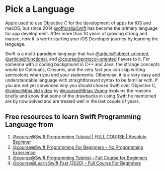 # Pick a Language

Apple used to use Objective C for the development of apps for iOS and macOS, but since 2014 [@official@Swift](https://www.swift.org/documentation/) has become the primary language for app development. After more than 10 years of growing strong and mature, now it is worth starting your iOS Developer journey by learning the language.

Swift is a multi-paradigm language that has [@article@object-oriented](https://www.geeksforgeeks.org/introduction-of-object-oriented-programming/), [@article@functional](https://www.geeksforgeeks.org/functional-programming-paradigm/), and [@course@protocol-oriented](https://www.kodeco.com/6742901-protocol-oriented-programming-tutorial-in-swift-5-1-getting-started) flavors to it. For someone with a coding background in C++ and Java, the strange concepts would be Optionals, Closures, and the very fact you can skip writing semicolons when you end your statements. Otherwise, it is a very easy and understandable language with straightforward syntax to be familiar with. If you are not yet convinced why you should choose Swift over Objective C, [@video@this old video](https://www.youtube.com/watch?v=h3CKQajX99M) by [@course@Brian Voong](https://www.letsbuildthatapp.com) explains the reasons briefly and know that some of the drawbacks in using Swift he mentioned are by now solved and are treated well in the last couple of years.

## Free resources to learn Swift Programming Language from

1. [@course@Swift Programming Tutorial | FULL COURSE | Absolute Beginner](https://www.youtube.com/watch?v=CwA1VWP0Ldw)
2. [@course@Swift Programming For Beginners - No Programming Experience](https://www.udemy.com/course/swift-programming-for-beginners-no-experience/?utm_source=adwords&utm_medium=udemyads&utm_campaign=Search_DSA_GammaCatchall_NonP_la.EN_cc.ROW-English&campaigntype=Search&portfolio=ROW-English&language=EN&product=Course&test=&audience=DSA&topic=&priority=Gamma&utm_content=deal4584&utm_term=_._ag_169801645584_._ad_700876640599_._kw__._de_c_._dm__._pl__._ti_dsa-1456167871416_._li_1005570_._pd__._&matchtype=&gad_source=1&gbraid=0AAAAADROdO0Chfq6xvRDtlKV5u88C6bJB&gclid=Cj0KCQjw5ea1BhC6ARIsAEOG5pxkS48V0tvew_5Gp314bZhFSCk8zLoN-vQ7a7Gp9j4uJa_frklh-ykaAhG9EALw_wcB)
3. [@course@Swift Programming Tutorial – Full Course for Beginners](https://www.youtube.com/watch?v=8Xg7E9shq0U)
4. [@course@Learn Swift Fast (2020) - Full Course For Beginners](https://www.youtube.com/watch?v=FcsY1YPBwzQ)



